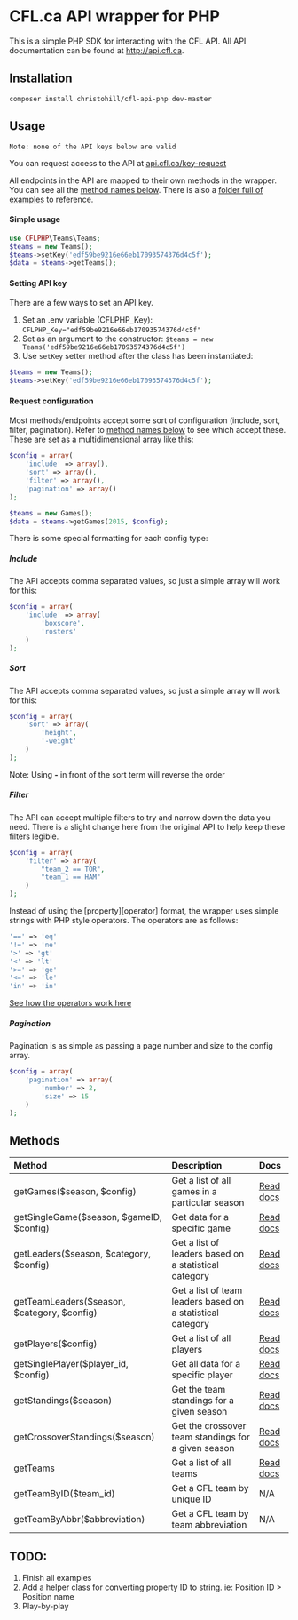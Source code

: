 CFL.ca API wrapper for PHP
========

This is a simple PHP SDK for interacting with the CFL API. All API documentation can be found at http://api.cfl.ca.

Installation
------

`composer install christohill/cfl-api-php dev-master`

Usage
------
`Note: none of the API keys below are valid`

You can request access to the API at [api.cfl.ca/key-request](http://api.cfl.ca/key-request)

All endpoints in the API are mapped to their own methods in the wrapper. You can see all the [method names below](#methods). There is also a [folder full of examples](examples/) to reference.

#### Simple usage
```php
use CFLPHP\Teams\Teams;
$teams = new Teams();
$teams->setKey('edf59be9216e66eb17093574376d4c5f');
$data = $teams->getTeams();
```

#### Setting API key
There are a few ways to set an API key.

1. Set an .env variable (CFLPHP_Key): `CFLPHP_Key="edf59be9216e66eb17093574376d4c5f"`
2. Set as an argument to the constructor: `$teams = new Teams('edf59be9216e66eb17093574376d4c5f')`
3. Use `setKey` setter method after the class has been instantiated:
```php
$teams = new Teams();
$teams->setKey('edf59be9216e66eb17093574376d4c5f');
```

#### Request configuration
Most methods/endpoints accept some sort of configuration (include, sort, filter, pagination). Refer to [method names below](#methods) to see which accept these. These are set as a multidimensional array like this:

```php
$config = array(
    'include' => array(),
    'sort' => array(),
    'filter' => array(),
    'pagination' => array()
);

$teams = new Games();
$data = $teams->getGames(2015, $config);
```

There is some special formatting for each config type:

##### Include
The API accepts comma separated values, so just a simple array will work for this:
```php
$config = array(
    'include' => array(
        'boxscore',
        'rosters'
    )
);
```

##### Sort
The API accepts comma separated values, so just a simple array will work for this:
```php
$config = array(
    'sort' => array(
        'height',
        '-weight'
    )
);
```
Note: Using **-** in front of the sort term will reverse the order

##### Filter
The API can accept multiple filters to try and narrow down the data you need. There is a slight change here from the original API to help keep these filters legible.
```php
$config = array(
    'filter' => array(
        "team_2 == TOR",
        "team_1 == HAM"
    )
);
```
Instead of using the [property][operator] format, the wrapper uses simple strings with PHP style operators. The operators are as follows:

```php
'==' => 'eq'
'!=' => 'ne'
'>' => 'gt'
'<' => 'lt'
'>=' => 'ge'
'<=' => 'le'
'in' => 'in'
```
[See how the operators work here](http://api.cfl.ca/docs#games-filters)

##### Pagination
Pagination is as simple as passing a page number and size to the config array.
```php
$config = array(
    'pagination' => array(
        'number' => 2,
        'size' => 15
    )
);
```

Methods
------

| Method                                        | Description                                                   | Docs                                      |
| :---                                          | :---                                                          | :---                                      |
| getGames($season, $config)                    | Get a list of all games in a particular season                | [Read docs](http://api.cfl.ca/docs#games) |
| getSingleGame($season, $gameID, $config)      | Get data for a specific game                                  | [Read docs](http://api.cfl.ca/docs#games) |
| getLeaders($season, $category, $config)       | Get a list of leaders based on a statistical category         | [Read docs](http://api.cfl.ca/docs#leaders) |
| getTeamLeaders($season, $category, $config)   | Get a list of team leaders based on a statistical category    | [Read docs](http://api.cfl.ca/docs#team-leaders) |
| getPlayers($config)                           | Get a list of all players                                     | [Read docs](http://api.cfl.ca/docs#players) |
| getSinglePlayer($player_id, $config)          | Get all data for a specific player                            | [Read docs](http://api.cfl.ca/docs#players) |
| getStandings($season)                         | Get the team standings for a given season                     | [Read docs](http://api.cfl.ca/docs#standings) |
| getCrossoverStandings($season)                | Get the crossover team standings for a given season           | [Read docs](http://api.cfl.ca/docs#standings) |
| getTeams                                      | Get a list of all teams                                       | [Read docs](http://api.cfl.ca/docs#teams) |
| getTeamByID($team_id)                         | Get a CFL team by unique ID                                   | N/A |
| getTeamByAbbr($abbreviation)                  | Get a CFL team by team abbreviation                           | N/A |

TODO:
------

1. Finish all examples
2. Add a helper class for converting property ID to string. ie: Position ID > Position name
3. Play-by-play
